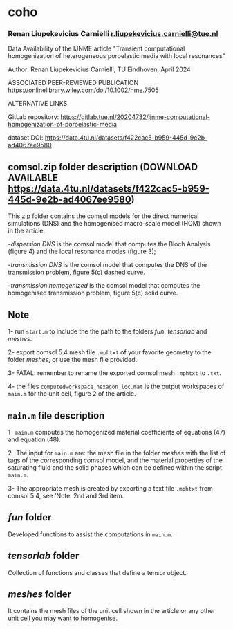 # coho

### Renan Liupekevicius Carnielli [r.liupekevicius.carnielli@tue.nl](mailto::r.liupekevicius.carnielli@tue.nl)

Data Availability of the IJNME article "Transient computational homogenization of heterogeneous poroelastic media with local resonances"

Author: Renan Liupekevicius Carnielli, TU Eindhoven, April 2024

ASSOCIATED PEER-REVIEWED PUBLICATION
https://onlinelibrary.wiley.com/doi/10.1002/nme.7505

ALTERNATIVE LINKS

GitLab repository: https://gitlab.tue.nl/20204732/ijnme-computational-homogenization-of-poroelastic-media

dataset DOI: https://data.4tu.nl/datasets/f422cac5-b959-445d-9e2b-ad4067ee9580

## comsol.zip folder description (DOWNLOAD AVAILABLE https://data.4tu.nl/datasets/f422cac5-b959-445d-9e2b-ad4067ee9580)

This zip folder contains the comsol models for the direct numerical simulations (DNS) and the homogenised macro-scale model (HOM) shown in the article. 

-*dispersion DNS* is the comsol model that computes the Bloch Analysis (figure 4) and the local resonance modes (figure 3);

-*transmission DNS* is the comsol model that computes the DNS of the transmission problem, figure 5(c) dashed curve.

-*transmission homogenized* is the comsol model that computes the homogenised transmission problem, figure 5(c) solid curve.


## Note

1- run `start.m` to include the the path to the folders *fun*, *tensorlab* and *meshes*.

2- export comsol 5.4 mesh file `.mphtxt` of your favorite geometry to the folder *meshes*, or use the mesh file provided.

3- FATAL: remember to rename the exported comsol mesh `.mphtxt` to `.txt`.

4- the files `computedworkspace_hexagon_loc.mat` is the output workspaces of `main.m` for the unit cell, figure 2 of the article.
## `main.m` file description

1- `main.m` computes the homogenized material coefficients of equations (47) and equation (48).

2-  The input for `main.m` are: the mesh file in the folder *meshes* with the list of tags of the corresponding comsol model, and the material properties of the saturating fluid and the solid phases which can be defined within the script `main.m`.

3-  The appropriate mesh is created by exporting a text file `.mphtxt` from comsol 5.4, see 'Note' 2nd and 3rd item.


## *fun* folder
Developed functions to assist the computations in `main.m`.

## *tensorlab* folder
Collection of functions and classes that define a tensor object.

## *meshes* folder
It contains the mesh files of the unit cell shown in the article or any other unit cell you may want to homogenise. 
